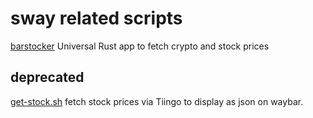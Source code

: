 # sway related scripts

[barstocker](https://github.com/its-a-unixsystem/barstocker)
Universal Rust app to fetch crypto and stock prices

## deprecated
[get-stock.sh](get-stock.md)
fetch stock prices via Tiingo to display as json on waybar.
